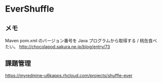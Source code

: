 EverShuffle
===========

## メモ

Maven pom.xml のバージョン番号を Java プログラムから取得する / 桃缶食べたい。 http://chocolapod.sakura.ne.jp/blog/entry/73

## 課題管理

https://myredmine-u6kapps.rhcloud.com/projects/shuffle-ever
